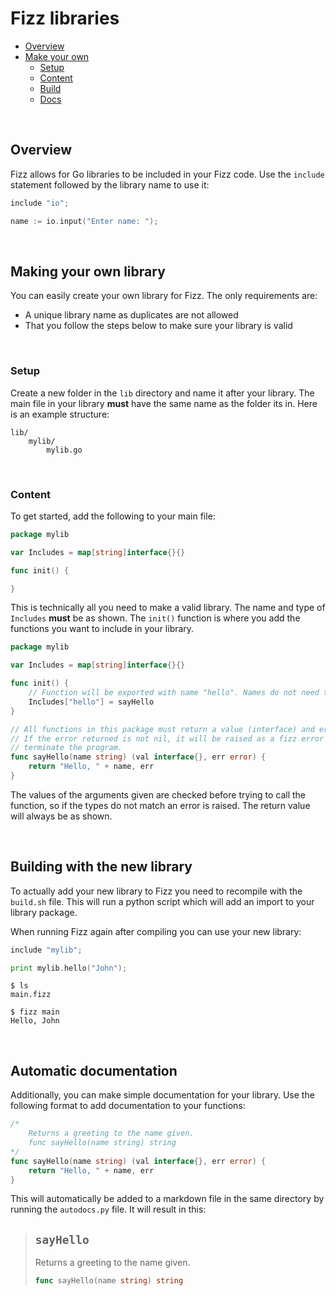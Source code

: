 # **Fizz libraries**

- [Overview](#overview)
- [Make your own](#create)
  - [Setup](#setup)
  - [Content](#content)
  - [Build](#build)
  - [Docs](#docs)

<br>

## <a id="overview"></a> **Overview**

Fizz allows for Go libraries to be included in your Fizz code. Use the `include` statement followed by the library name to use it:

```go
include "io";

name := io.input("Enter name: ");
```

<br>

## <a id="create"></a> **Making your own library**

You can easily create your own library for Fizz. The only requirements are:

- A unique library name as duplicates are not allowed
- That you follow the steps below to make sure your library is valid

<br>

### <a id="setup"></a> Setup

Create a new folder in the `lib` directory and name it after your library. The main file in your library **must** have the same name as the folder its in. Here is an example structure:

```
lib/
    mylib/
        mylib.go
```

<br>

### <a id="content"></a> Content

To get started, add the following to your main file:

```go
package mylib

var Includes = map[string]interface{}{}

func init() {

}
```

This is technically all you need to make a valid library. The name and type of `Includes` **must** be as shown. The `init()` function is where you add the functions you want to include in your library.

```go
package mylib

var Includes = map[string]interface{}{}

func init() {
    // Function will be exported with name "hello". Names do not need to match.
    Includes["hello"] = sayHello
}

// All functions in this package must return a value (interface) and error.
// If the error returned is not nil, it will be raised as a fizz error and
// terminate the program.
func sayHello(name string) (val interface{}, err error) {
    return "Hello, " + name, err
}
```

The values of the arguments given are checked before trying to call the function, so if the types do not match an error is raised. The return value will always be as shown.

<br>

## <a id="build"></a> Building with the new library

To actually add your new library to Fizz you need to recompile with the `build.sh` file. This will run a python script which will add an import to your library package.

When running Fizz again after compiling you can use your new library:

```go
include "mylib";

print mylib.hello("John");
```

```console
$ ls
main.fizz

$ fizz main
Hello, John
```

<br>

## <a id="docs"></a> Automatic documentation

Additionally, you can make simple documentation for your library. Use the following format to add documentation to your functions:

```go
/*
    Returns a greeting to the name given.
    func sayHello(name string) string
*/
func sayHello(name string) (val interface{}, err error) {
    return "Hello, " + name, err
}
```

This will automatically be added to a markdown file in the same directory by running the `autodocs.py` file. It will result in this:

> ## **`sayHello`**
>
> Returns a greeting to the name given.
>
> ```go
> func sayHello(name string) string
> ```
